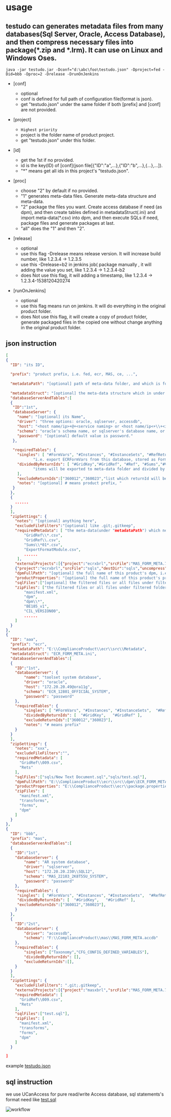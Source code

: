 usage 
===
testudo can generates metadata files from many databases(Sql Server, Oracle, Access Database), and then compress necessary files into package(*.zip and *.lrm). It can use on Linux and Windows Oses.
------
	java -jar testudo.jar -Dconf="d:\abc\foo\testudo.json" -Dproject=fed -Did=bbb -Dproc=2 -Drelease -DrunOnJenkins

* [conf]
	* optional
	* conf is defined for full path of configuration file(format is json).
	* get "testudo.json" under the same folder if both [prefix] and [conf] are not provided.
	
* [project]
    * `Highest priority`
	* project is the folder name of product project.
	* get "testudo.json" under this folder.
    
* [id]
	* get the 1st if no provided.
	* id is the key(ID) of [conf](json file[{"ID":"a",...},{"ID":"b",...},{...},...]).
    * "*" means get all ids in this project's "testudo.json".

* [proc]
	* choose "2"  by default if no provided.
	* "1" generates meta-data files. Generate meta-data structure and meta-data.
	* "2" package the files you want. Create access database if need (as dpm), and then create tables defined in metadataStruct(.ini) and import meta-data(*.csv) into dpm, and then execute SQLs if need, package files and generate packages at last.
	* "all" does the "1" and then "2".
    
* [release]
	* optional
	* use this flag -Drelease means release version. It will increase build number, like 1.2.3.4 -> 1.2.3.5
	* use this -Drelease=b2 in jenkins job( package manually , it will adding the value you set, like 1.2.3.4 -> 1.2.3.4-b2
	* does Not use this flag, it will adding a timestamp, like 1.2.3.4 -> 1.2.3.4-1538120420274

* [runOnJenkins]
	* optional
	* use this flag means run on jenkins. It will do everything in the original product folder.
	* does Not use this flag, it will create a copy of product folder, generate packaged files in the copied one without change anything in the original product folder.


json instruction
-------------------------------------------

```json
[
{
  "ID": "its ID",
  
  "prefix": "product prefix, i.e. fed, ecr, MAS, ce, ...",
  
  "metadataPath": "[optional] path of meta-data folder, and which is followed product folder structure, i.e. ...\\ComplianceProduct\\fed\\src\\Metadata",
  
  "metadataStruct": "[optional] the meta-data structure which in under "metadataPath", i.e.FED_FORM_META.ini",
  "databaseServerAndTables":[
  {
   "ID":"1st",
   "databaseServer": {
     "name": "[optional] its Name",
     "driver": "three options: oracle, sqlserver, accessdb",
     "host": "<host name/ip>+@+<service naming> or <host name/ip<+\\+<instance name>, i.e. 172.20.20.49@ora11g, 172.20.20.57\\sql2012",
     "schema": "oracle's schema name, or sqlserver's database name, or accessDb's full name, i.e. ECR_12801_OFFICIAL_SYSTEM",
     "password": "[optional] default value is password."
   },
  
   "requiredTables": {
     "singles": [ "#FormVars", "#Instances", "#InstanceSets", "#RefReturns", "#Rets",
     		"i.e. export ECRFormVars from this database, stored as FormVars.csv as meta-data in metadataPath." ],
     "dividedByReturnIds": [ "#GridKey","#GridRef", "#Ref", "#Sums","#Vals","#XVals", "#XVals", 
     		"items will be exported to meta-data folder and divided by returnId, their exported files' name is table name(without #) with returnId like List_440001.csv",
     ],
     "excludeReturnIds":["360012","360023","list which returnId will be excluded"],
     "notes": "[optional] # means product prefix, "
   }
  },
  {
  	......
  }
  ],
  "zipSettings": {
    "notes": "[optional] anything here",
    "excludeFileFilters":"[optional] like .git;.gitkeep",
    "requiredMetadata": [ "the meta-data(under "metadataPath") which need to imported to dpm, make sure they are all csv; it will search src folder and package all named with returnName+_v+version files if you filter some returnId;",
    	"GridRef\\*.csv",
    	"GridRef\\.csv",
    	"Sums\\*01*.csv",
    	"ExportFormatModule.csv",
    	......
     ],
    "externalProjects":[{"project":"ecrxbrl","srcFile":"MAS_FORM_META.7z","destDir":"dpm","uncompress":"yes","notes":"[optional] put uncompressed srcFile to a destDir dpm which under src by default, can be not existed folder"},               {"project":"ecrxbrl","srcFile":"xbrl.7z","destDir":"xbrl","uncompress":"yes","notes":"[optional] anything here"},
    {"project":"ecrxbrl","srcFile":"sqls","destDir":"sqls","uncompress":"no","notes":"[optional] copy srcFile sqls(folder) to destDir sqls(folder under src, can be not existed folder)"}],
    "dpmFullPath": "[optional] the full name of this product's dpm, i.e. ...\\ComplianceProduct\\fed\\src\\dpm\\FED_FORM_META.accdb",
    "productProperties": "[optional] the full name of this product's properties. i.e. ...\\ComplianceProduct\\fed\\package.properties",
    "sqlFiles":["[optional] the filtered files or all files under filtered folder will be executed on dpm", "sqls\\*.sql"],
    "zipFiles": ["the filtered files or all files under filtered folder will be packaged",
    	"manifest.xml", 
    	"dpm",
    	"dpm\\*",
    	"BE185_v1",
    	"CIL_VERSION00",
    	......
    ]
  }
},
{
  "ID": "aaa",
  "prefix": "ecr",
  "metadataPath": "E:\\ComplianceProduct\\ecr\\src\\Metadata",
  "metadataStruct": "ECR_FORM_META.ini",
  "databaseServerAndTables":[
  {
	"ID":"1st",
	"databaseServer": {
		"name": "toolset system database",
    	"driver": "oracle",
    	"host": "172.20.20.49@ora11g",
    	"schema": "ECR_12801_OFFICIAL_SYSTEM",
    	"password": "password"
	},
	"requiredTables": {
        "singles": [ "#FormVars", "#Instances", "#InstanceSets",  "#RefReturns",  "#Rets"   ],
        "dividedByReturnIds": [  "#GridKey",   "#GridRef" ],
        "excludeReturnIds":["360012","360023"],
        "notes": "# means prefix"
 	}
  }
  ],
  "zipSettings": {
    "notes": "xxx",
    "excludeFileFilters":"",
    "requiredMetadata": [
      "GridRef\\009.csv",
      "Rets"
    ],
    "sqlFiles":["sqls/New Text Document.sql","sqls/test.sql"],
    "dpmFullPath": "E:\\ComplianceProduct\\ecr\\src\\dpm\\ECR_FORM_META.accdb",
    "productProperties": "E:\\ComplianceProduct\\ecr\\package.properties",
    "zipFiles": [
      "manifest.xml",
      "transforms",
      "forms",
      "dpm"
    ]
  }
},
{
  "ID": "bbb",
  "prefix": "mas",
  "databaseServerAndTables":[
  {
	"ID":"1st",
	"databaseServer": {
		"name": "AR system database",
    	"driver": "sqlserver",
    	"host": "172.20.20.230\\SQL12",
    	"schema": "MAS_22103_2K8T55U_SYSTEM",
    	"password": "password"
	},
	"requiredTables": {
     "singles": [ "#FormVars", "#Instances", "#InstanceSets",  "#RefReturns",  "#Rets"   ],
     "dividedByReturnIds": [  "#GridKey",   "#GridRef" ],
     "excludeReturnIds":["360012","360023"],
 	}
  },
  {
	"ID":"2st",
	"databaseServer": {
		"driver": "accessdb",
		"schema": "F:\\ComplianceProduct\\mas\\MAS_FORM_META.accdb"
	},
	"requiredTables": {
		"singles": ["Taxonomy","CFG_CONFIG_DEFINED_VARIABLES"],
		"dividedByReturnIds": [],
		"excludeReturnIds":[],
	}
  }
  ],
  "zipSettings": {
    "excludeFileFilters": ".git;.gitkeep",
    "externalProjects":[{"project":"masxbrl","srcFile":"MAS_FORM_META.7z","destDir":"dpm","uncompress":"yes"},{"project":"masxbrl","srcFile":"sqls","destDir":"sqls"}],
    "requiredMetadata": [
      "GridRef\\009.csv",
      "Rets"
    ],
    "sqlFiles":["test.sql"],
    "zipFiles": [
      "manifest.xml",
      "transforms",
      "forms",
      "dpm"
    ]
  }

]
```
example [testudo.json](testudo.json)

sql instruction
-------------------------------------------
we use UCanAccess for pure read/write Access database, sql statements's format need like [test.sql](test.sql)

![workflow](Testudo-workflow.png "testudo workflow")